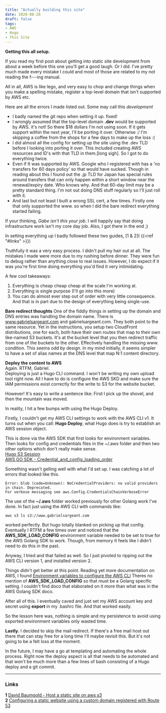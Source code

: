 ```yaml
---
title: "Actually building this site"
date: 2020-08-26
draft: false
tags:
- AWS
- Hugo
- This Site
---
```


**Getting this all setup.**

If you read my first post about getting into static site development from about a week before this one you'll get a good laugh. Or I did. I've pretty much made every mistake I could and most of those are related to my not reading the f---ing manual.

All in all, AWS is like lego, and very easy to chop and change things when you make a spelling mistake, register a top-level domain that isn't supported by AWS etc. 

Here are all the errors I made listed out. Some may call this *development*

* I badly named the git repo when setting it up. fixed!
* I wrongly assumed that the top-level domain **.dev** would be supported by AWS. it's not! So there $18 dollars I'm not using soon. If it gets support within the next year, I'll be porting it over. Otherwise :/ I'm skipping a coffee from the shops for a few days to make up the loss :(
* I did almost all the config for setting up the site using the .dev TLD before I looking into porting it over. This included creating AWS resources and ID's with that TLD in them.[long sigh]. So I got to do everything twice. 
* Even if It was supported by AWS. Google who I registered with has a 'no transfers for 60 days policy' so that would have sucked. Though in reading about this I found out the .jp TLD for Japan has special rules around transfers that can only happen within a short window near the renewal/expiry date. Who knows why. And that 60-day limit may be a pretty standard thing. I'm not out doing DNS stuff regularly so I'll just roll with it.
* And last but not least I built a wrong SSL cert, a few times. Firstly one that only supported the www. so when I did the bare redirect everything started failing.

If your thinking, *Gabe isn't this your job*. I will happily say that doing infrastructure work isn't my core day job. Also, I got there in the end ;)

In setting everything up I badly followed these two guides, [1 & 2]( 
{{<ref "#links" >}})

Truthfully it was a very easy process. I didn't pull my hair out at all. The mistakes I made were more due to my rushing before dinner. They were fun to debug rather than anything close to real issues. However, I do expect if it was you're first time doing everything you'd find it very intimidating.

A few cool takeaways:

1. Everything is cheap cheap cheap at the scale I'm working at.
1. Everything is single purpose (I'll go into this more)
1. You can do almost ever step out of order with very little consequence. And that is in part due to the design of everything being single-use.


**Bare redirect thoughts**
One of the fiddly things in setting up the domain and DNS entries was handling the domain name.
There is www.gabrielsargeant.com and gabrielsargeant.com. 
They both point to the same resource. Yet in the instructions, you setup two CloudFront distributions, one for each, both have their own routes that map to their own like-named S3 buckets. It's at the bucket level that you then redirect traffic from one of the buckets to the other. Effectively handling the missing www. condition.
This seems odd by design. In my mind initially, it seems simpler to have a set of alias names at the DNS level that map N:1 content directory. 

**Deploy the content to AWS**  
Again. RTFM, Gabriel.   
Deploying is just a Hugo CLI command. I won't be writing my own upload tool right now.
All I have to do is configure the AWS SKD and make sure the IAM permissions exist correctly for the write to S3 for the website bucket. 

However! It's easy to write a sentence like: First I pick up the shovel, and then the mountain was moved. 

In reality, I hit a few bumps with using the Hugo Deploy.  

Firstly, I couldn't get my AWS CLI settings to work with the AWS CLI v1. It turns out when you call: **Hugo Deploy**, what Hugo does is try to establish an AWS session object. 

This is done via the AWS SDK that first looks for environment variables. Then looks for config and credentials files in the ~/.aws folder and then two other options which don't really make sense.  
[Hugo S3 Session](https://gocloud.dev/howto/blob/#s3)  
[AWS GO SDK - Credential_and_config_loading_order](https://docs.aws.amazon.com/sdk-for-go/api/aws/session/#hdr-Credential_and_config_loading_order)

Something wasn't gelling well with what I'd set up. I was catching a lot of errors that looked like this.

```
Error: blob (code=Unknown): NoCredentialProviders: no valid providers in chain. Deprecated.
For verbose messaging see aws.Config.CredentialsChainVerboseError
```

The use of the **~/.aws** folder worked previously for other Golang work I've done. In fact just using the AWS CLI with commands like:

```
aws s3 ls s3://www.gabrielsargeant.com
```
worked perfectly. But hugo totally blanked on picking up that config. 
Eventually I RTFM a few times over and noticed that the **AWS_SDK_LOAD_CONFIG** environment variable needed to be set to true for the AWS Golang SDK to work. 
Though, from memory It feels like I didn't need to do this in the past.

Anyway, I tried and that failed as well. So I just pivoted to ripping out the AWS CLI version 1, and installed version 2. 

Things didn't get better at this point.
Reading yet more documentation on AWS, I found 
[Environment variables to configure the AWS CLI](https://docs.aws.amazon.com/cli/latest/userguide/cli-configure-envvars.html) Theres no mention of **AWS_SDK_LOAD_CONFIG** so that must be a Golang specific setting. I couldn't find doco that elaborated on it more than what was in the AWS Golang SDK doco.

After all of this. I eventually caved and just set my AWS account key and secret using **export** in my .bashrc file. And that worked easily.

So the lesson here was, nothing is simple and my persistence to avoid using exported environment variables only wasted time.


**Lastly.**
I decided to skip the mail redirect. If there's a free mail host out there that can stay free for a long time I'll maybe revisit this. But it's not going to be a felt loss at the moment.

In the future, I may have a go at templating and automating the whole process. Right now the deploy aspect is all that needs to be automated and that won't be much more than a few lines of bash consisting of a Hugo deploy and a git commit. 

___
### Links

**1** [David Baumgold - Host a static site on aws s3](https://www.davidbaumgold.com/tutorials/host-static-site-aws-s3-cloudfront/)  
**2** [Configuring a static website using a custom domain registered with Route 53 ](https://docs.aws.amazon.com/AmazonS3/latest/dev/website-hosting-custom-domain-walkthrough.html)


